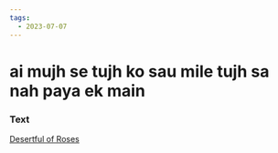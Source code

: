 ```yaml
---
tags:
  - 2023-07-07
---
```

# ai mujh se tujh ko sau mile tujh sa nah paya ek main

### Text
[Desertful of Roses](http://www.columbia.edu/itc/mealac/pritchett/00garden/08c/0897/index_0897.html)

